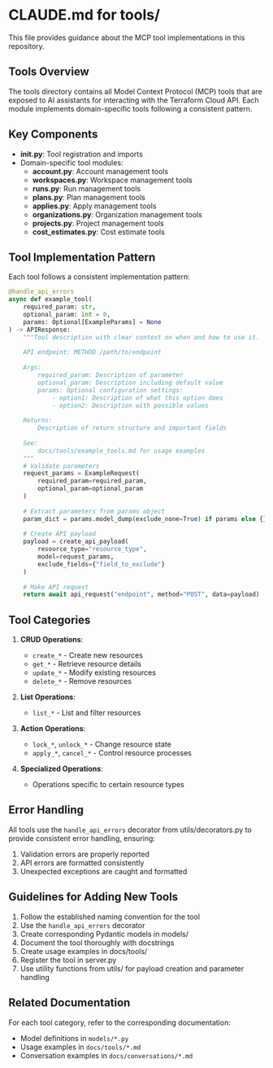 # CLAUDE.md for tools/

This file provides guidance about the MCP tool implementations in this repository.

## Tools Overview

The tools directory contains all Model Context Protocol (MCP) tools that are exposed to AI assistants for interacting with the Terraform Cloud API. Each module implements domain-specific tools following a consistent pattern.

## Key Components

- **__init__.py**: Tool registration and imports
- Domain-specific tool modules:
  - **account.py**: Account management tools
  - **workspaces.py**: Workspace management tools
  - **runs.py**: Run management tools
  - **plans.py**: Plan management tools
  - **applies.py**: Apply management tools
  - **organizations.py**: Organization management tools
  - **projects.py**: Project management tools
  - **cost_estimates.py**: Cost estimate tools

## Tool Implementation Pattern

Each tool follows a consistent implementation pattern:

```python
@handle_api_errors
async def example_tool(
    required_param: str,
    optional_param: int = 0,
    params: Optional[ExampleParams] = None
) -> APIResponse:
    """Tool description with clear context on when and how to use it.
    
    API endpoint: METHOD /path/to/endpoint
    
    Args:
        required_param: Description of parameter
        optional_param: Description including default value
        params: Optional configuration settings:
            - option1: Description of what this option does
            - option2: Description with possible values
            
    Returns:
        Description of return structure and important fields
        
    See:
        docs/tools/example_tools.md for usage examples
    """
    # Validate parameters
    request_params = ExampleRequest(
        required_param=required_param,
        optional_param=optional_param
    )
    
    # Extract parameters from params object
    param_dict = params.model_dump(exclude_none=True) if params else {}
    
    # Create API payload
    payload = create_api_payload(
        resource_type="resource_type",
        model=request_params,
        exclude_fields={"field_to_exclude"}
    )
    
    # Make API request
    return await api_request("endpoint", method="POST", data=payload)
```

## Tool Categories

1. **CRUD Operations**:
   - `create_*` - Create new resources
   - `get_*` - Retrieve resource details
   - `update_*` - Modify existing resources
   - `delete_*` - Remove resources

2. **List Operations**:
   - `list_*` - List and filter resources
   
3. **Action Operations**:
   - `lock_*`, `unlock_*` - Change resource state
   - `apply_*`, `cancel_*` - Control resource processes

4. **Specialized Operations**:
   - Operations specific to certain resource types

## Error Handling

All tools use the `handle_api_errors` decorator from utils/decorators.py to provide consistent error handling, ensuring:

1. Validation errors are properly reported
2. API errors are formatted consistently
3. Unexpected exceptions are caught and formatted

## Guidelines for Adding New Tools

1. Follow the established naming convention for the tool
2. Use the `handle_api_errors` decorator
3. Create corresponding Pydantic models in models/
4. Document the tool thoroughly with docstrings
5. Create usage examples in docs/tools/
6. Register the tool in server.py
7. Use utility functions from utils/ for payload creation and parameter handling

## Related Documentation

For each tool category, refer to the corresponding documentation:
- Model definitions in `models/*.py`
- Usage examples in `docs/tools/*.md`
- Conversation examples in `docs/conversations/*.md`